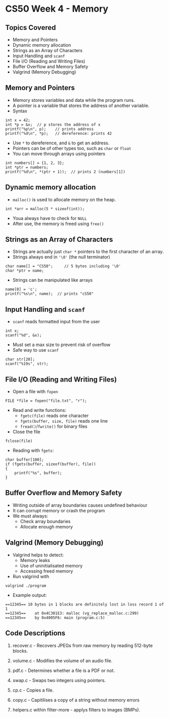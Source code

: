# CS50 Week 4 - Memory

## Topics Covered
- Memory and Pointers
- Dynamic memory allocation
- Strings as an Array of Characters
- Input Handling and ```scanf```
- File I/O (Reading and Writing Files)
- Buffer Overflow and Memory Safety
- Valgrind (Memory Debugging)

## Memory and Pointers
- Memory stores variables and data while the program runs.
- A pointer is a variable that stores the address of another variable.
- Syntax
```
int x = 42;
int *p = &x;  // p stores the address of x
printf("%p\n", p);    // prints address
printf("%d\n", *p);   // dereference: prints 42
```
- Use ```*``` to dereference, and ```&``` to get an address.
- Pointers can be of other types too, such as ```char``` or ```float```
- You can move through arrays using pointers
```
int numbers[] = {1, 2, 3};
int *ptr = numbers;
printf("%d\n", *(ptr + 1));  // prints 2 (numbers[1])
```

## Dynamic memory allocation
- ```malloc()``` is used to allocate memory on the heap.
```
int *arr = malloc(5 * sizeof(int));
```
- Youa always have to check for ```NULL```
- After use, the memory is freed using ```free()```


## Strings as an Array of Characters
- Strings are actually just ```char *``` pointers to the first character of an array.
- Strings always end in ```'\0'``` (the null terminator)
```
char name[] = "CS50";     // 5 bytes including '\0'
char *ptr = name;
```
- Strings can be manipulated like arrays
```
name[0] = 'c';
printf("%s\n", name);  // prints "cS50"
```

## Input Handling and ```scanf```
- ```scanf``` reads formatted input from the user
```
int x;
scanf("%d", &x);
```
- Must set a max size to prevent risk of overflow 
- Safe way to use ```scanf```
```
char str[20];
scanf("%19s", str);
```


## File I/O (Reading and Writing Files)
- Open a file with ```fopen```
```
FILE *file = fopen("file.txt", "r");
```
- Read and write functions:
    - ```fgetc(file)``` reads one character
    - ```fgets(buffer, size, file)``` reads one line
    - ```fread()```/```fwrite()``` for binary files
- Close the file
```
fclose(file)
```
- Reading with ```fgets```:
```
char buffer[100];
if (fgets(buffer, sizeof(buffer), file))
{
    printf("%s", buffer);
}
```

## Buffer Overflow and Memory Safety
- Writing outside of array boundaries causes undefined behaviour
- It can corrupt memory or crash the program
- We must always:
    - Check array boundaries
    - Allocate enough memory


## Valgrind (Memory Debugging)
- Valgrind helps to detect:
    - Memory leaks
    - Use of uninitialisated memory
    - Accessing freed memory
- Run valgrind with
```
valgrind ./program
```
- Example output:
```
==12345== 10 bytes in 1 blocks are definitely lost in loss record 1 of 1
==12345==    at 0x4C301E3: malloc (vg_replace_malloc.c:299)
==12345==    by 0x4005F6: main (program.c:5)
```

## Code Descriptions 

1. recover.c - Recovers JPEGs from raw memory by reading 512-byte blocks.

2. volume.c - Modifies the volume of an audio file.

3. pdf.c - Determines whether a file is a PDF or not.

4. swap.c - Swaps two integers using pointers.

5. cp.c - Copies a file.

6. copy.c - Capitilises a copy of a string without memory errors

7. helpers.c within filter-more - applys filters to images (BMPs).
